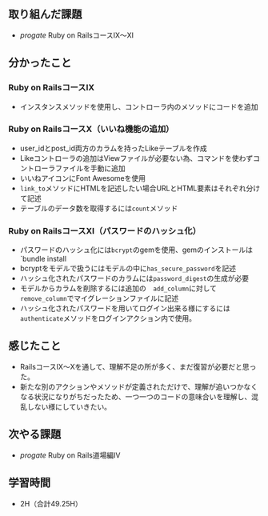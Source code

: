 ## 取り組んだ課題
- _progate_ Ruby on RailsコースⅨ〜Ⅺ
## 分かったこと
### Ruby on RailsコースⅨ
- インスタンスメソッドを使用し、コントローラ内のメソッドにコードを追加
### Ruby on RailsコースⅩ（いいね機能の追加）
- user_idとpost_id両方のカラムを持ったLikeテーブルを作成
- Likeコントローラの追加はViewファイルが必要ない為、コマンドを使わずコントローラファイルを手動に追加
- いいねアイコンにFont Awesomeを使用
- `link_to`メソッドにHTMLを記述したい場合URLとHTML要素はそれぞれ分けて記述
- テーブルのデータ数を取得するには`count`メソッド
### Ruby on RailsコースⅪ（パスワードのハッシュ化）
- パスワードのハッシュ化には`bcrypt`のgemを使用、gemのインストールは`bundle install
- bcryptをモデルで扱うにはモデルの中に`has_secure_password`を記述
- ハッシュ化されたパスワードのカラムには`password_digest`の生成が必要
- モデルからカラムを削除するには追加の　`add_column`に対して`remove_column`でマイグレーションファイルに記述
- ハッシュ化されたパスワードを用いてログイン出来る様にするには`authenticate`メソッドをログインアクション内で使用。
## 感じたこと
- RailsコースⅨ〜Ⅹを通して、理解不足の所が多く、まだ復習が必要だと思った。
- 新たな別のアクションやメソッドが定義されただけで、理解が追いつかなくなる状況になりがちだったため、一つ一つのコードの意味合いを理解し、混乱しない様にしていきたい。
## 次やる課題
- _progate_ Ruby on Rails道場編Ⅳ
## 学習時間
- 2H（合計49.25H）